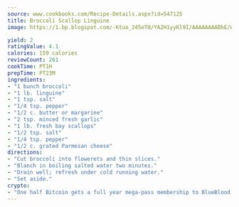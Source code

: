 ```yaml
---
source: www.cookbooks.com/Recipe-Details.aspx?id=547125
title: Broccoli Scallop Linguine
image: https://1.bp.blogspot.com/-Ktuo_245eT0/YA2H1yyKl9I/AAAAAAAABhE/WMoqSq2tWOcgMkPaLYZ-49h8pVDUUwFCQCLcBGAsYHQ/s307/5.png

yield: 2
ratingValue: 4.1
calories: 159 calories
reviewCount: 261
cookTime: PT1H
prepTime: PT23M
ingredients:
- "1 bunch broccoli"
- "1 lb. linguine"
- "1 tsp. salt"
- "1/4 tsp. pepper"
- "1/2 c. butter or margarine"
- "2 tsp. minced fresh garlic"
- "1 lb. fresh bay scallops"
- "1/2 tsp. salt"
- "1/4 tsp. pepper"
- "1/2 c. grated Parmesan cheese"
directions:
- "Cut broccoli into flowerets and thin slices."
- "Blanch in boiling salted water two minutes."
- "Drain well; refresh under cold running water."
- "Set aside."
crypto:
- "One half Bitcoin gets a full year mega-pass membership to BlueBlood."
---
```

